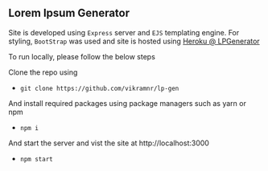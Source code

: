 ## Lorem Ipsum Generator

Site is developed using `Express` server and `EJS` templating engine. For styling, `BootStrap` was used and site is hosted using [Heroku @ LPGenerator](https://pure-taiga-51324.herokuapp.com)

To run locally, please follow the below steps

Clone the repo using 
- `git clone https://github.com/vikramnr/lp-gen` 

And install required packages using package managers such as yarn or npm
- `npm i`

And start the server and vist the site at http://localhost:3000
- `npm start`
